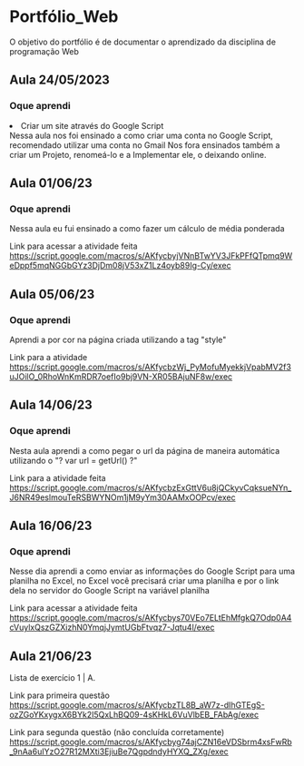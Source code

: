 # Portfólio_Web
O objetivo do portfólio é de documentar o aprendizado da disciplina de programação Web

<h2> Aula 24/05/2023 </h2>
<h3> Oque aprendi </h3>

<li> Criar um site através do Google Script </li>
 Nessa aula nos foi ensinado a como criar uma conta no Google Script, recomendado utilizar uma conta no Gmail
 Nos fora ensinados também a criar um Projeto, renomeá-lo e a Implementar ele, o deixando online.

<h2> Aula 01/06/23</h2>
<h3> Oque aprendi </h3>
 Nessa aula eu fui ensinado a como fazer um cálculo de média ponderada

 Link para acessar a atividade feita 
 https://script.google.com/macros/s/AKfycbyjVNnBTwYV3JFkPFfQTpmq9WeDppf5mqNGGbGYz3DjDm08jV53xZ1Lz4oyb89Ig-Cy/exec
 

 <h2> Aula 05/06/23</h2>
 <h3> Oque aprendi </h3>
 Aprendi a por cor na página criada utilizando a tag "style"

 Link para a atividade
https://script.google.com/macros/s/AKfycbzWj_PyMofuMyekkjVpabMV2f3uJOilO_0RhoWnKmRDR7oefIo9bj9VN-XR05BAjuNF8w/exec


 <h2> Aula 14/06/23</h2>
 <h3> Oque aprendi </h3>
 Nesta aula aprendi a como pegar o url da página de maneira automática utilizando o  "? var url = getUrl() ?" 

 Link para a atividade feita
 https://script.google.com/macros/s/AKfycbzExGttV6u8jQCkyvCqksueNYn_J6NR49eslmouTeRSBWYNOm1jM9yYm30AAMxOOPcv/exec


 <h2> Aula 16/06/23</h2>
 <h3> Oque aprendi </h3>
 Nesse dia aprendi a como enviar as informações do Google Script para uma planilha no Excel, no Excel você precisará criar uma planilha
 e por o link dela no servidor do Google Script na variável planilha

 Link para acessar a atividade feita
 https://script.google.com/macros/s/AKfycbys70VEo7ELtEhMfgkQ7Odp0A4cVuylxQszGZXizhN0YmqjJymtUGbFtvqz7-Jqtu4l/exec
 

 <h2> Aula 21/06/23</h2>
 Lista de exercício 1 | A.

 Link para primeira questão
 https://script.google.com/macros/s/AKfycbzTL8B_aW7z-dIhGTEgS-ozZGoYKxygxX6BYk2I5QxLhBQ09-4sKHkL6VuVlbEB_FAbAg/exec

 Link para segunda questão (não concluída corretamente)
 https://script.google.com/macros/s/AKfycbyg74ajCZN16eVDSbrm4xsFwRb_9nAa6uIYzO27R12MXti3EjiuBe7QgpdndyHYXQ_ZXg/exec



 
